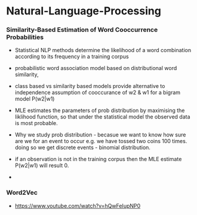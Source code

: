 # Natural-Language-Processing

### Similarity-Based Estimation of Word Cooccurrence Probabilities 
- Statistical NLP
methods determine the likelihood of a word combination according to its
frequency in a training corpus
- probabilistic word association model based on distributional word similarity,
- class based vs similarity based models provide alternative to independence assumption of cooccurance of w2 & w1 for a bigram model P(w2|w1)
- MLE estimates the parameters of prob distribution by maximising the liklihood function, so that under the statistical model the observed data is most probable.
- Why we study prob distribution - becasue we want to know how sure are we for an event to occur
e.g. we have tossed two coins 100 times. doing so we get discrete events - binomial distribution.

- if an observation is not in the training corpus then the MLE estimate P(w2|w1) will result 0.
- 
### Word2Vec
- https://www.youtube.com/watch?v=hQwFeIupNP0

